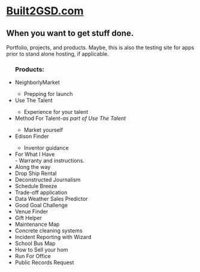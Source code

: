 <html>
<head>
<body>

<h1> <a href="http://www.built2GSD.com">Built2GSD.com</a></h1>

<h2>When you want to get stuff done.</h2>
<p>Portfolio, projects, and products. Maybe, this is also the 
testing site for apps prior to stand alone hosting, if applicable.</p>

<ul>
  <h3>Products:</h3>
  
  <li>NeighborlyMarket</li><ul><li>Prepping for launch </li></ul>
  <li>Use The Talent</li><ul><li>Experience for your talent </li></ul>
  <li>Method For Talent<i>-as part of Use The Talent</i></li>
  <ul>

  <li>Market yourself</li></ul>
  <li>Edison Finder</li>
  <ul>
  <li>Inventor guidance</li></ul>
  <li>For What I Have</li> - Warranty and instructions. 
  <li>Along the way</li>
  <li>Drop Ship Rental </li>
  <li>Deconstructed Journalism </li>
  <li>Schedule Breeze</li>
  <li>Trade-off application</li>
  <li>Data Weather Sales Predictor </li>
  <li>Good Goal Challenge</li>
  <li>Venue Finder</li>
  <li>Gift Helper</li>
<li>Maintenance Map</li>
<li>Concrete cleaning systems</li>
<li> Incident Reporting with Wizard </li>

  <li>School Bus Map</li>
    <li>How to Sell your hom</li>
<li>Run For Office </li>
<li>Public Records Request </li>
 
  
  </ul>
</body>
</html>

